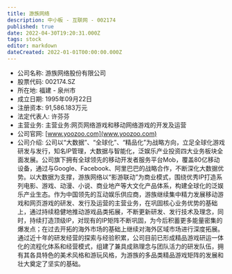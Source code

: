 ```yaml
---
title: 游族网络
description: 中小板 - 互联网 - 002174
published: true
date: 2022-04-30T19:20:31.000Z
tags: stock
editor: markdown
dateCreated: 2022-01-01T00:00:00.000Z
---
```


- 公司名称: 游族网络股份有限公司
- 股票代码: 002174.SZ
- 所在地: 福建 - 泉州市
- 成立日期: 1995年09月22日
- 注册资本: 91,586.183万元
- 法定代表人: 许芬芬
- 主营业务: 主营业务:网页网络游戏和移动网络游戏的开发及运营
- 公司官网: [www.yoozoo.com](www.yoozoo.com)
- 公司介绍: 公司以“大数据”、“全球化”、“精品化”为战略方向，立足全球化游戏研发与发行，知名IP管理，大数据与智能化，泛娱乐产业投资四大业务板块全面发展。公司旗下拥有全球领先的移动开发者服务平台Mob，覆盖80亿移动设备，通过与Google、Facebook、阿里巴巴的战略合作，不断深化大数据优势。以大数据为支撑，游族网络以“影游联动”为商业模式，围绕优秀IP打造系列电影、游戏、动漫、小说、商业地产等大文化产品体系，构建全球化的泛娱乐产业生态。作为中国领先的互动娱乐供应商，游族继续集中精力发展移动游戏和网页游戏的研发、发行及运营的主营业务，在巩固核心业务优势的基础上，通过持续稳健地推动游戏品类拓展，不断更新研发、发行技术及理念，同时，持续打造顶级IP，对现有的IP矩阵不断巩固，为今后积蓄更多能量密集的爆发点；在过去开拓的海外市场的基础上继续对海外区域市场进行深度拓展。通过近十年的研发经营的探索与经验积累，公司目前已形成精品游戏研运一体化的流程化体系和经营模式，组建了兼具成熟理念与团队活力的研发队伍，拥有其各具特色的美术风格和游玩风格，为游族的多品类精品游戏矩阵的发展和壮大奠定了坚实的基础。


